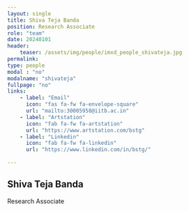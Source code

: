 ```yaml
---
layout: single
title: Shiva Teja Banda
position: Research Associate
role: "team"
date: 20240101
header:
    teaser: /assets/img/people/imxd_people_shivateja.jpg
permalink:
type: people
modal : "no"
modalname: "shivateja"
fullpage: "no"
links:
    - label: "Email"
      icon: "fas fa-fw fa-envelope-square"
      url: "mailto:30005958@iitb.ac.in"
    - label: "Artstation"
      icon: "fab fa-fw fa-artstation"
      url: "https://www.artstation.com/bstg"      
    - label: "Linkedin"
      icon: "fab fa-fw fa-linkedin"
      url: "https://www.linkedin.com/in/bstg/"
      
---
```


## Shiva Teja Banda
Research Associate
